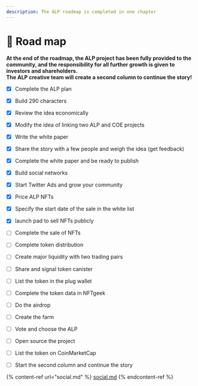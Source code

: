 ```yaml
---
description: The ALP roadmap is completed in one chapter
---
```


# 📜 Road map

**At the end of the roadmap, the ALP project has been fully provided to the community, and the responsibility for all further growth is given to investors and shareholders.**\
**The ALP creative team will create a second column to continue the story!**

* [x] Complete the ALP plan
* [x] Build 290 characters
* [x] Review the idea economically
* [x] Modify the idea of linking two ALP and COE projects
* [x] Write the white paper
* [x] Share the story with a few people and weigh the idea (get feedback)
* [x] Complete the white paper and be ready to publish
* [x] Build social networks
* [x] Start Twitter Ads and grow your community
* [x] Price ALP NFTs
* [x] Specify the start date of the sale in the white list
* [x] launch pad to sell NFTs publicly
* [ ] Complete the sale of NFTs
* [ ] Complete token distribution
* [ ] Create major liquidity with two trading pairs
* [ ] Share and signal token canister
* [ ] List the token in the plug wallet
* [ ] Complete the token data in NFTgeek
* [ ] Do the airdrop
* [ ] Create the farm
* [ ] Vote and choose the ALP
* [ ] Open source the project
* [ ] List the token on CoinMarketCap
* [ ] Start the second column and continue the story



{% content-ref url="social.md" %}
[social.md](social.md)
{% endcontent-ref %}
